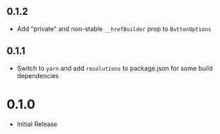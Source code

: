 ## 0.1.2

- Add "private" and non-stable `__hrefBuilder` prop to `ButtonOptions`

## 0.1.1

- Switch to `yarn` and add `resolutions` to package.json for some build dependencies

# 0.1.0

- Initial Release
